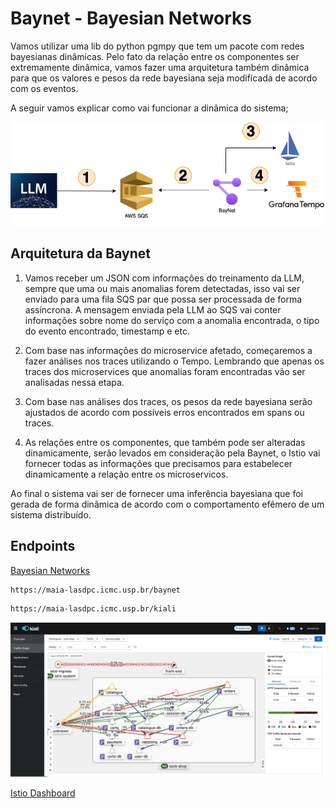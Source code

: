 # Baynet - Bayesian Networks

Vamos utilizar uma lib do python pgmpy que tem um pacote com redes bayesianas dinâmicas. Pelo fato da relação entre os componentes ser extremamente dinâmica, vamos fazer uma arquitetura também dinâmica para que os valores e pesos da rede bayesiana seja modificada de acordo com os eventos.

A seguir vamos explicar como vai funcionar a dinâmica do sistema;


![stats](images/baynet.png)


## Arquitetura da Baynet

1. Vamos receber um JSON com informações do treinamento da LLM, sempre que uma ou mais anomalias forem detectadas, isso vai ser enviado para uma fila SQS par que possa ser processada de forma assíncrona. A mensagem enviada pela LLM ao SQS vai conter informações sobre nome do serviço com a anomalia encontrada, o tipo do evento encontrado, timestamp e etc.

2. Com base nas informações do microservice afetado, começaremos a fazer análises nos traces utilizando o Tempo. Lembrando que apenas os traces dos microservices que anomalias foram encontradas vão ser analisadas nessa etapa.

3. Com base nas análises dos traces, os pesos da rede bayesiana serão ajustados de acordo com possíveis erros encontrados em spans ou traces.

4. As relações entre os componentes, que também pode ser alteradas dinamicamente, serão levados em consideração pela Baynet, o Istio vai fornecer todas as informações que precisamos para estabelecer dinamicamente a relação entre os microservicos.

Ao final o sistema vai ser de fornecer uma inferência bayesiana que foi gerada de forma dinâmica de acordo com o comportamento efêmero de um sistema distribuído.


## Endpoints

[Bayesian Networks](structe_plot.html) 

```bash
https://maia-lasdpc.icmc.usp.br/baynet
```

```bash
https://maia-lasdpc.icmc.usp.br/kiali
```

![stats](images/kiali.png)


[Istio Dashboard](https://grafana-lasdpc.icmc.usp.br/d/b5ee5ce8-c0fe-4bd8-a4c9-4230885558e0/istio-service-dashboard?orgId=1&refresh=1m&var-datasource=prometheus&var-service=payment.sock-shop.svc.cluster.local&var-qrep=source&var-qrep=destination&var-srccluster=All&var-srcns=All&var-srcwl=All&var-dstcluster=All&var-dstns=All&var-dstwl=All&from=now-1h&to=now)